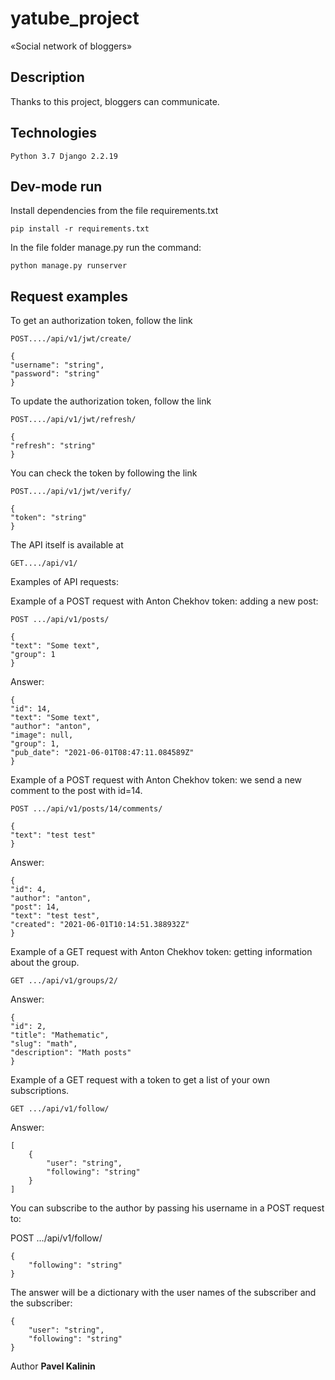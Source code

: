 # yatube_project

«Social network of bloggers»

## Description

Thanks to this project, bloggers can communicate.

## Technologies

    Python 3.7 Django 2.2.19

## Dev-mode run

Install dependencies from the file requirements.txt

    pip install -r requirements.txt

In the file folder manage.py run the command:

    python manage.py runserver

## Request examples

To get an authorization token, follow the link
    
    POST..../api/v1/jwt/create/
    
    {
    "username": "string",
    "password": "string"
    }
    
To update the authorization token, follow the link
    
    POST..../api/v1/jwt/refresh/
    
    {
    "refresh": "string"
    }
    
You can check the token by following the link
    
    POST..../api/v1/jwt/verify/
    
    {
    "token": "string"
    }

The API itself is available at

    GET..../api/v1/

Examples of API requests:

Example of a POST request with Anton Chekhov token: adding a new post:

    POST .../api/v1/posts/

    {
    "text": "Some text",
    "group": 1
    } 

Answer:
    
    {
    "id": 14,
    "text": "Some text",
    "author": "anton",
    "image": null,
    "group": 1,
    "pub_date": "2021-06-01T08:47:11.084589Z"
    } 

Example of a POST request with Anton Chekhov token: we send a new comment to the post with id=14.

    POST .../api/v1/posts/14/comments/

    {
    "text": "test test"
    }
Answer:

    {
    "id": 4,
    "author": "anton",
    "post": 14,
    "text": "test test",
    "created": "2021-06-01T10:14:51.388932Z"
    }

Example of a GET request with Anton Chekhov token: getting information about the group.

    GET .../api/v1/groups/2/
    
Answer:

    {
    "id": 2,
    "title": "Mathematic",
    "slug": "math",
    "description": "Math posts"
    }
    
Example of a GET request with a token to get a list of your own subscriptions.

    GET .../api/v1/follow/
    
Answer:

    [
        {
            "user": "string",
            "following": "string"
        }
    ]
    
You can subscribe to the author by passing his username in a POST request to:

POST .../api/v1/follow/

    {
        "following": "string"
    }
    
The answer will be a dictionary with the user names of the subscriber and the subscriber:

    {
        "user": "string",
        "following": "string"
    }

Author __Pavel Kalinin__
